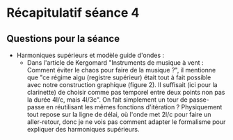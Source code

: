 # Récapitulatif séance 4

## Questions pour la séance

- Harmoniques supérieurs et modèle guide d'ondes :
  - Dans l'article de Kergomard "Instruments de musique à vent : Comment éviter le chaos pour faire de la musique ?", il mentionne que "ce régime aigu (registre supérieur) était tout à fait possible avec notre construction graphique (figure 2). Il suffisait (ici pour la clarinette) de choisir comme pas temporel entre deux points non pas la durée 4l/c, mais 4l/3c".
  On fait simplement un tour de passe-passe en réutilisant les mêmes fonctions d'itération ? Physiquement tout repose sur la ligne de délai, où l'onde met 2l/c pour faire un aller-retour, donc je ne vois pas comment adapter le formalisme pour expliquer des harmoniques supérieurs.
